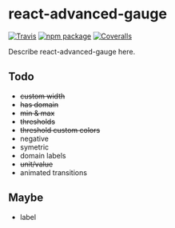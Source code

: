 # react-advanced-gauge

[![Travis][build-badge]][build]
[![npm package][npm-badge]][npm]
[![Coveralls][coveralls-badge]][coveralls]

Describe react-advanced-gauge here.

[build-badge]: https://img.shields.io/travis/user/repo/master.png?style=flat-square
[build]: https://travis-ci.org/user/repo

[npm-badge]: https://img.shields.io/npm/v/npm-package.png?style=flat-square
[npm]: https://www.npmjs.org/package/react-advanced-gauge

[coveralls-badge]: https://img.shields.io/coveralls/user/repo/master.png?style=flat-square
[coveralls]: https://coveralls.io/github/user/repo

## Todo

* ~~custom width~~
* ~~has domain~~
* ~~min & max~~
* ~~thresholds~~
* ~~threshold custom colors~~
* negative
* symetric
* domain labels
* ~~unit/value~~
* animated transitions

## Maybe
* label